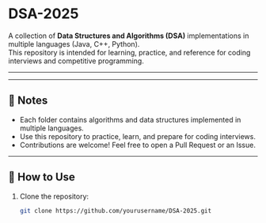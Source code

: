 # DSA-2025

A collection of **Data Structures and Algorithms (DSA)** implementations in multiple languages (Java, C++, Python).  
This repository is intended for learning, practice, and reference for coding interviews and competitive programming.

---




---

## 📝 Notes

- Each folder contains algorithms and data structures implemented in multiple languages.
- Use this repository to practice, learn, and prepare for coding interviews.
- Contributions are welcome! Feel free to open a Pull Request or an Issue.

---

## 📌 How to Use

1. Clone the repository:
   ```bash
   git clone https://github.com/yourusername/DSA-2025.git
